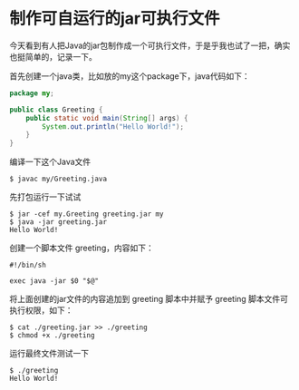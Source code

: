 # 制作可自运行的jar可执行文件

今天看到有人把Java的jar包制作成一个可执行文件，于是乎我也试了一把，确实也挺简单的，记录一下。

首先创建一个java类，比如放的my这个package下，java代码如下：

``` java
package my;

public class Greeting {
    public static void main(String[] args) {
        System.out.println("Hello World!");
    }
}
```

编译一下这个Java文件

``` shell
$ javac my/Greeting.java
```

先打包运行一下试试

``` shell
$ jar -cef my.Greeting greeting.jar my
$ java -jar greeting.jar
Hello World!
```

创建一个脚本文件 greeting，内容如下：

``` shell
#!/bin/sh

exec java -jar $0 "$@"
```

将上面创建的jar文件的内容追加到 greeting 脚本中并赋予 greeting 脚本文件可执行权限，如下：

``` shell
$ cat ./greeting.jar >> ./greeting
$ chmod +x ./greeting
```

运行最终文件测试一下
``` shell
$ ./greeting
Hello World!
```